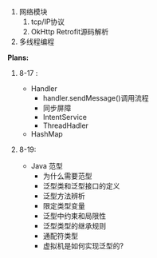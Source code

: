 1. 网络模块
   1.  tcp/IP协议
   2.   OkHttp Retrofit源码解析
2. 多线程编程

**Plans:**
1. 8-17 :
   - Handler
      - handler.sendMessage()调用流程
      - 同步屏障
      - IntentService
      - ThreadHadler
   - HashMap

2. 8-19:
   - Java 范型
      - 为什么需要范型
      - 泛型类和泛型接口的定义
      - 泛型方法辨析
      - 限定类型变量
      - 泛型中约束和局限性
      - 泛型类型的继承规则
      - 通配符类型
      - 虚拟机是如何实现泛型的?